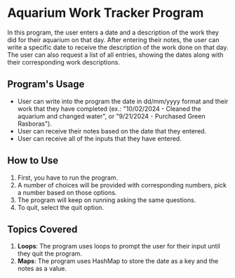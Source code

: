# Aquarium Work Tracker Program
In this program, the user enters a date and a description of the work they did for their aquarium on that day. After entering their notes, the user can write a specific date to receive the description of the work done on that day. The user can also request a list of all entries, showing the dates along with their corresponding work descriptions.

## Program's Usage
- User can write into the program the date in dd/mm/yyyy format and their work that they have completed (ex.: "10/02/2024 - Cleaned the aquarium and changed water", or "9/21/2024 - Purchased Green Rasboras").
- User can receive their notes based on the date that they entered.
- User can receive all of the inputs that they have entered.

## How to Use
1. First, you have to run the program.
2. A number of choices will be provided with corresponding numbers, pick a number based on those options.
3. The program will keep on running asking the same questions.
4. To quit, select the quit option.

## Topics Covered
1. **Loops**: The program uses loops to prompt the user for their input until they quit the program.
2. **Maps**: The program uses HashMap to store the date as a key and the notes as a value.
